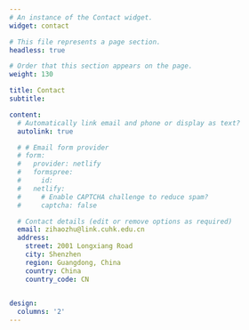 ```yaml
---
# An instance of the Contact widget.
widget: contact

# This file represents a page section.
headless: true

# Order that this section appears on the page.
weight: 130

title: Contact
subtitle:

content:
  # Automatically link email and phone or display as text?
  autolink: true

  # # Email form provider
  # form:
  #   provider: netlify
  #   formspree:
  #     id:
  #   netlify:
  #     # Enable CAPTCHA challenge to reduce spam?
  #     captcha: false

  # Contact details (edit or remove options as required)
  email: zihaozhu@link.cuhk.edu.cn
  address:
    street: 2001 Longxiang Road
    city: Shenzhen
    region: Guangdong, China
    country: China
    country_code: CN
    

design:
  columns: '2'
---
```

